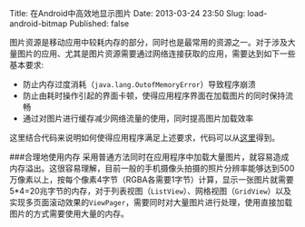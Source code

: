 Title: 在Android中高效地显示图片
Date: 2013-03-24 23:50
Slug: load-android-bitmap
Published: false

图片资源是移动应用中较耗内存的部分，同时也是最常用的资源之一。对于涉及大量图片的应用、尤其是图片资源需要通过网络连接获取的应用，需要达到如下一些基本要求:

-  防止内存过度消耗（`java.lang.OutofMemoryError`）导致程序崩溃
-  防止由耗时操作引起的界面卡顿，使得应用程序界面在加载图片的同时保持流畅
-  通过对图片进行缓存减少网络流量的使用，同时提高图片加载效率

这里结合代码来说明如何使得应用程序满足上述要求，代码可以从[这里](http://developer.android.com/shareables/training/BitmapFun.zip)得到。

###合理地使用内存
采用普通方法同时在应用程序中加载大量图片，就容易造成内存溢出。这很容易理解，目前一般的手机摄像头拍摄的照片分辨率能够达到500万像素以上，按每个像素4字节（RGBA各需要1字节）计算，显示一张图片就需要5\*4=20兆字节的内存，对于列表视图（`ListView`）、网格视图（`GridView`）以及实现多页面滚动效果的`ViewPager`，需要同时对大量图片进行处理，使用直接加载图片的方式需要使用大量的内存。
